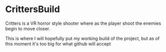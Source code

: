 # CrittersBuild
Critters is a VR horror style shooter where as the player shoot the enemies begin to move closer.

This is where I will hopefully put my working build of the project, but as of this moment it's too big for what github will accept
